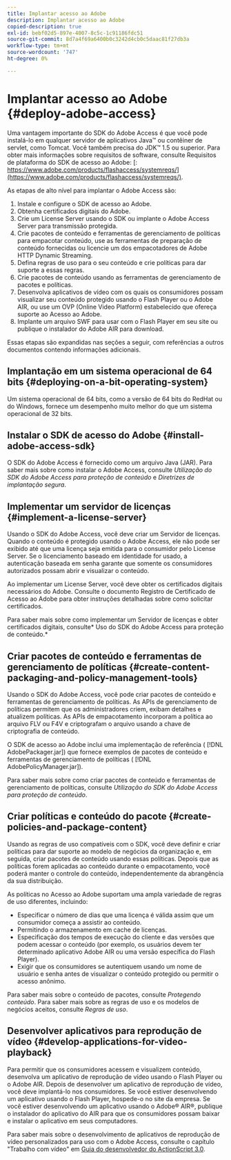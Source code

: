 ```yaml
---
title: Implantar acesso ao Adobe
description: Implantar acesso ao Adobe
copied-description: true
exl-id: bebf02d5-897e-4007-8c5c-1c91186fdc51
source-git-commit: 8d7a4f69a6400b0c3242d4cb0c5daac81f27db3a
workflow-type: tm+mt
source-wordcount: '747'
ht-degree: 0%

---
```


# Implantar acesso ao Adobe {#deploy-adobe-access}

Uma vantagem importante do SDK do Adobe Access é que você pode instalá-lo em qualquer servidor de aplicativos Java™ ou contêiner de servlet, como Tomcat. Você também precisa do JDK™ 1.5 ou superior. Para obter mais informações sobre requisitos de software, consulte Requisitos de plataforma do SDK de acesso ao Adobe: [: https://www.adobe.com/products/flashaccess/systemreqs/](https://www.adobe.com/products/flashaccess/systemreqs/).

As etapas de alto nível para implantar o Adobe Access são:

1. Instale e configure o SDK de acesso ao Adobe.
1. Obtenha certificados digitais do Adobe.
1. Crie um License Server usando o SDK ou implante o Adobe Access Server para transmissão protegida.
1. Crie pacotes de conteúdo e ferramentas de gerenciamento de políticas para empacotar conteúdo, use as ferramentas de preparação de conteúdo fornecidas ou licencie um dos empacotadores de Adobe HTTP Dynamic Streaming.
1. Defina regras de uso para o seu conteúdo e crie políticas para dar suporte a essas regras.
1. Crie pacotes de conteúdo usando as ferramentas de gerenciamento de pacotes e políticas.
1. Desenvolva aplicativos de vídeo com os quais os consumidores possam visualizar seu conteúdo protegido usando o Flash Player ou o Adobe AIR, ou use um OVP (Online Video Platform) estabelecido que ofereça suporte ao Acesso ao Adobe.
1. Implante um arquivo SWF para usar com o Flash Player em seu site ou publique o instalador do Adobe AIR para download.

Essas etapas são expandidas nas seções a seguir, com referências a outros documentos contendo informações adicionais.

## Implantação em um sistema operacional de 64 bits {#deploying-on-a-bit-operating-system}

Um sistema operacional de 64 bits, como a versão de 64 bits do RedHat ou do Windows, fornece um desempenho muito melhor do que um sistema operacional de 32 bits.

## Instalar o SDK de acesso do Adobe {#install-adobe-access-sdk}

O SDK do Adobe Access é fornecido como um arquivo Java (JAR). Para saber mais sobre como instalar o Adobe Access, consulte *Utilização do SDK do Adobe Access para proteção de conteúdo* e *Diretrizes de implantação segura*.

## Implementar um servidor de licenças {#implement-a-license-server}

Usando o SDK do Adobe Access, você deve criar um Servidor de licenças. Quando o conteúdo é protegido usando o Adobe Access, ele não pode ser exibido até que uma licença seja emitida para o consumidor pelo License Server. Se o licenciamento baseado em identidade for usado, a autenticação baseada em senha garante que somente os consumidores autorizados possam abrir e visualizar o conteúdo.

Ao implementar um License Server, você deve obter os certificados digitais necessários do Adobe. Consulte o documento Registro de Certificado de Acesso ao Adobe para obter instruções detalhadas sobre como solicitar certificados.

Para saber mais sobre como implementar um Servidor de licenças e obter certificados digitais, consulte* Uso do SDK do Adobe Access para proteção de conteúdo.*

## Criar pacotes de conteúdo e ferramentas de gerenciamento de políticas {#create-content-packaging-and-policy-management-tools}

Usando o SDK do Adobe Access, você pode criar pacotes de conteúdo e ferramentas de gerenciamento de políticas. As APIs de gerenciamento de políticas permitem que os administradores criem, exibam detalhes e atualizem políticas. As APIs de empacotamento incorporam a política ao arquivo FLV ou F4V e criptografam o arquivo usando a chave de criptografia de conteúdo.

O SDK de acesso ao Adobe inclui uma implementação de referência ( [!DNL AdobePackager.jar]) que fornece exemplos de pacotes de conteúdo e ferramentas de gerenciamento de políticas ( [!DNL AdobePolicyManager.jar]).

Para saber mais sobre como criar pacotes de conteúdo e ferramentas de gerenciamento de políticas, consulte *Utilização do SDK do Adobe Access para proteção de conteúdo*.

## Criar políticas e conteúdo do pacote {#create-policies-and-package-content}

Usando as regras de uso compatíveis com o SDK, você deve definir e criar políticas para dar suporte ao modelo de negócios da organização e, em seguida, criar pacotes de conteúdo usando essas políticas. Depois que as políticas forem aplicadas ao conteúdo durante o empacotamento, você poderá manter o controle do conteúdo, independentemente da abrangência da sua distribuição.

As políticas no Acesso ao Adobe suportam uma ampla variedade de regras de uso diferentes, incluindo:

* Especificar o número de dias que uma licença é válida assim que um consumidor começa a assistir ao conteúdo.
* Permitindo o armazenamento em cache de licenças.
* Especificação dos tempos de execução do cliente e das versões que podem acessar o conteúdo (por exemplo, os usuários devem ter determinado aplicativo Adobe AIR ou uma versão específica do Flash Player).
* Exigir que os consumidores se autentiquem usando um nome de usuário e senha antes de visualizar o conteúdo protegido ou permitir o acesso anônimo.

Para saber mais sobre o conteúdo de pacotes, consulte *Protegendo conteúdo*. Para saber mais sobre as regras de uso e os modelos de negócios aceitos, consulte *Regras de uso*.

## Desenvolver aplicativos para reprodução de vídeo {#develop-applications-for-video-playback}

Para permitir que os consumidores acessem e visualizem conteúdo, desenvolva um aplicativo de reprodução de vídeo usando o Flash Player ou o Adobe AIR. Depois de desenvolver um aplicativo de reprodução de vídeo, você deve implantá-lo nos consumidores. Se você estiver desenvolvendo um aplicativo usando o Flash Player, hospede-o no site da empresa. Se você estiver desenvolvendo um aplicativo usando o Adobe® AIR®, publique o instalador do aplicativo do AIR para que os consumidores possam baixar e instalar o aplicativo em seus computadores.

Para saber mais sobre o desenvolvimento de aplicativos de reprodução de vídeo personalizados para uso com o Adobe Access, consulte o capítulo &quot;Trabalho com vídeo&quot; em [Guia do desenvolvedor do ActionScript 3.0](https://help.adobe.com/en_US/as3/dev/WS9936fa0d5984e93b3f4f38ec1272a447844-8000.html).
